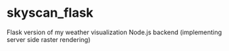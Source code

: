 # skyscan_flask
Flask version of my weather visualization Node.js backend (implementing server side raster rendering)
